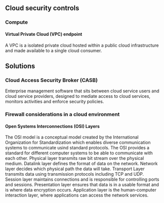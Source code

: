 ## Cloud security controls
### Compute
#### Virtual Private Cloud (VPC) endpoint
A VPC is a isolated private cloud hosted within a public cloud infrastructure and made available to a single cloud consumer.

## Solutions
### Cloud Access Security Broker (CASB)
Enterprise management software that sits between cloud service users and cloud service providers, designed to mediate access to cloud services, monitors activities and enforce security policies.
### Firewall considerations in a cloud environment
#### Open Systems Interconnections (OSI) Layers
The OSI model is a conceptual model created by the International Organization for Standardization which enables diverse communication systems to communicate usind standard protocols. The OSI provides a standard for different computer systems to be able to communicate with each other. Physical layer transmits raw bit stream over the physical medium. Datalink layer defines the format of data on the network. Network layer decides which physical path the data will take. Transport Layer transmits data using transmission protocols including TCP and UDP. Session layer maintains connections and is responsible for controlling ports and sessions. Presentation layer ensures that data is in a usable format and is where data encryption occurs. Application layer is the human-computer interaction layer, where applications can access the network services.
